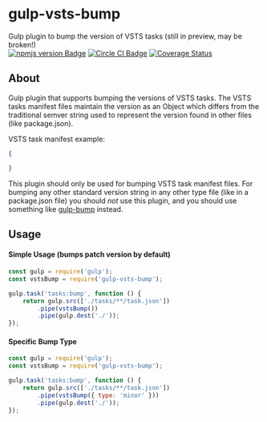 # gulp-vsts-bump
Gulp plugin to bump the version of VSTS tasks  (still in preview, may be broken!)  
[![npmjs version Badge][npmjs-version-badge]][npmjs-pkg-url]
[![Circle CI Badge][circle-ci-badge]][circle-ci-url]
[![Coverage Status][coveralls-badge]][coveralls-url]  

## About
Gulp plugin that supports bumping the versions of VSTS tasks. The VSTS tasks manifest files maintain the version as an Object which differs from the traditional semver string used to represent the version found in other files (like package.json). 

VSTS task manifest example:
```json
{

}
```

This plugin should only be used for bumping VSTS task manifest files. For bumping any other standard version string in any other type file (like in a package.json file) you should *not* use this plugin, and you should use something like [gulp-bump][gulp-bump-pkg-url] instead.

## Usage
#### Simple Usage (bumps patch version by default)
```js
const gulp = require('gulp');
const vstsBump = require('gulp-vsts-bump');

gulp.task('tasks:bump', function () {
    return gulp.src(['./tasks/**/task.json'])
        .pipe(vstsBump())
        .pipe(gulp.dest('./'));
});
```

#### Specific Bump Type
```js
const gulp = require('gulp');
const vstsBump = require('gulp-vsts-bump');

gulp.task('tasks:bump', function () {
    return gulp.src(['./tasks/**/task.json'])
        .pipe(vstsBump({ type: 'minor' }))
        .pipe(gulp.dest('./'));
});
```

[npmjs-version-badge]: https://img.shields.io/npm/v/gulp-vsts-bump.svg
[npmjs-pkg-url]: https://www.npmjs.com/package/guulp-vsts-bump
[circle-ci-badge]: https://circleci.com/gh/swellaby/gulp-vsts-bump.svg?style=svg
[circle-ci-url]: https://circleci.com/gh/swellaby/gulp-vsts-bump
[gulp-bump-pkg-url]: https://www.npmjs.com/package/gulp-bump
[coveralls-badge]: https://coveralls.io/repos/github/swellaby/gulp-vsts-bump/badge.svg?branch=master
[coveralls-url]: https://coveralls.io/github/swellaby/gulp-vsts-bump?branch=master
